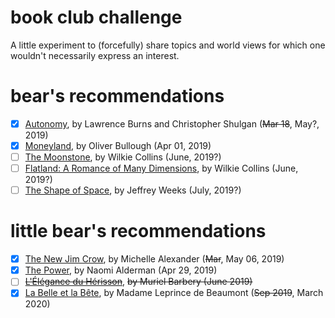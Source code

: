# book club challenge

A little experiment to (forcefully) share topics and world views for which one
wouldn't necessarily express an interest.

# bear's recommendations

- [x] [Autonomy](https://www.harpercollins.com/9780062661128/autonomy/), by Lawrence Burns and Christopher Shulgan (~~Mar 18~~, May?, 2019)
- [x] [Moneyland](https://www.theguardian.com/books/2018/sep/09/moneyland-oliver-bullough-review-wealth-corruption-oligarchs), by Oliver Bullough (Apr 01, 2019)
- [ ] [The Moonstone](https://en.wikipedia.org/wiki/The_Moonstone), by Wilkie Collins (June, 2019?)
- [ ] [Flatland: A Romance of Many Dimensions](https://en.wikipedia.org/wiki/Flatland), by Wilkie Collins (June, 2019?)
- [ ] [The Shape of Space](https://www.goodreads.com/book/show/599877.The_Shape_of_Space), by Jeffrey Weeks (July, 2019?)

# little bear's recommendations

- [x] [The New Jim Crow](http://newjimcrow.com/), by Michelle Alexander (~~Mar~~, May 06, 2019)
- [x] [The Power](https://www.npr.org/2017/12/26/573507226/in-the-power-women-develop-a-weapon-that-changes-everything), by Naomi Alderman (Apr 29, 2019)
- [ ] [~~L'Élégance du Hérisson~~](https://en.wikipedia.org/wiki/The_Elegance_of_the_Hedgehog), ~~by Muriel Barbery (June 2019)~~
- [x] [La Belle et la Bête](https://en.wikipedia.org/wiki/Beauty_and_the_Beast), by Madame Leprince de Beaumont (~~Sep 2019~~, March 2020)

